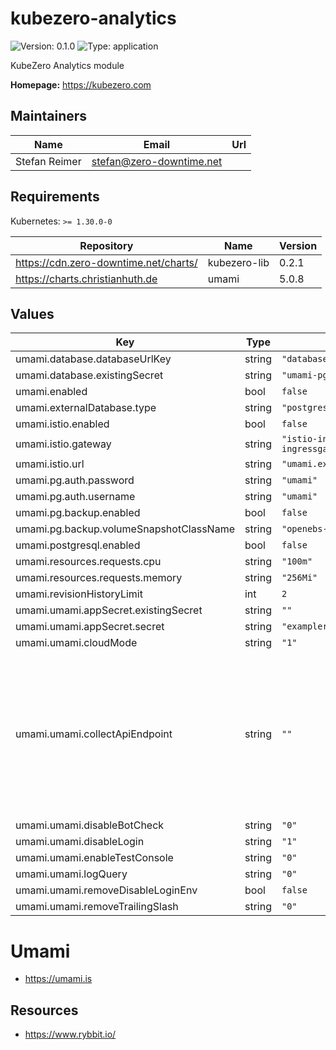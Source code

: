 # kubezero-analytics

![Version: 0.1.0](https://img.shields.io/badge/Version-0.1.0-informational?style=flat-square) ![Type: application](https://img.shields.io/badge/Type-application-informational?style=flat-square)

KubeZero Analytics module

**Homepage:** <https://kubezero.com>

## Maintainers

| Name | Email | Url |
| ---- | ------ | --- |
| Stefan Reimer | <stefan@zero-downtime.net> |  |

## Requirements

Kubernetes: `>= 1.30.0-0`

| Repository | Name | Version |
|------------|------|---------|
| https://cdn.zero-downtime.net/charts/ | kubezero-lib | 0.2.1 |
| https://charts.christianhuth.de | umami | 5.0.8 |

## Values

| Key | Type | Default | Description |
|-----|------|---------|-------------|
| umami.database.databaseUrlKey | string | `"databaseUrl"` |  |
| umami.database.existingSecret | string | `"umami-pg"` |  |
| umami.enabled | bool | `false` |  |
| umami.externalDatabase.type | string | `"postgresql"` |  |
| umami.istio.enabled | bool | `false` |  |
| umami.istio.gateway | string | `"istio-ingress/private-ingressgateway"` |  |
| umami.istio.url | string | `"umami.example.com"` |  |
| umami.pg.auth.password | string | `"umami"` |  |
| umami.pg.auth.username | string | `"umami"` |  |
| umami.pg.backup.enabled | bool | `false` |  |
| umami.pg.backup.volumeSnapshotClassName | string | `"openebs-lvm-snapshots"` |  |
| umami.postgresql.enabled | bool | `false` |  |
| umami.resources.requests.cpu | string | `"100m"` |  |
| umami.resources.requests.memory | string | `"256Mi"` |  |
| umami.revisionHistoryLimit | int | `2` |  |
| umami.umami.appSecret.existingSecret | string | `""` |  |
| umami.umami.appSecret.secret | string | `"examplereallysecretstring"` |  |
| umami.umami.cloudMode | string | `"1"` |  |
| umami.umami.collectApiEndpoint | string | `""` | Allows you to send metrics to a location different than the default `/api/send`. This is to help you avoid some ad-blockers. |
| umami.umami.disableBotCheck | string | `"0"` |  |
| umami.umami.disableLogin | string | `"1"` |  |
| umami.umami.enableTestConsole | string | `"0"` |  |
| umami.umami.logQuery | string | `"0"` |  |
| umami.umami.removeDisableLoginEnv | bool | `false` |  |
| umami.umami.removeTrailingSlash | string | `"0"` |  |

# Umami
- https://umami.is

## Resources
- https://www.rybbit.io/
